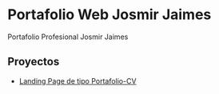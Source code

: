 # Portafolio Web Josmir Jaimes

Portafolio Profesional Josmir Jaimes

## Proyectos

- [Landing Page de tipo Portafolio-CV](https://josmirj-github.io/Portafolio-Web/portafolio-cv)

